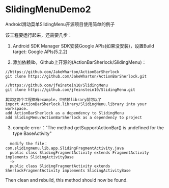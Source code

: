 SlidingMenuDemo2
================

Android滑动菜单SlidingMenu开源项目使用简单的例子


该工程要运行起来，还需要几步：

1) Android SDK Manager SDK安装Google APIs(如果没安装)，设置Build target: Google APIs(5.2.2)

2) 添加依赖lib，Github上开源的(ActionBarSherlock/SlidingMenu)：
```
//https://github.com/JakeWharton/ActionBarSherlock
git clone https://github.com/JakeWharton/ActionBarSherlock.git

//https://github.com/jfeinstein10/SlidingMenu
git clone https://github.com/jfeinstein10/SlidingMenu.git

其实这两个工程都有example，只依赖library就可以了
import ActionBarSherlock.library/SlidingMenu.library into your workspace.
add ActionBarSherlock as a dependency to SlidingMenu
add SlidingMenu/ActionBarSherlock as a dependency to project
```
3) compile error："The method getSupportActionBar() is undefined for the type BaseActivity"
```
  modify the file：com.slidingmenu.lib.app.SlidingFragmentActivity.java
  public class SlidingFragmentActivity extends FragmentActivity implements SlidingActivityBase
  ->
  public class SlidingFragmentActivity extends SherlockFragmentActivity implements SlidingActivityBase
```
Then clean and rebuild, this method should now be found.
